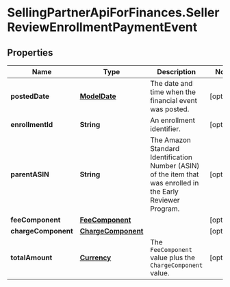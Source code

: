 # SellingPartnerApiForFinances.SellerReviewEnrollmentPaymentEvent

## Properties
Name | Type | Description | Notes
------------ | ------------- | ------------- | -------------
**postedDate** | [**ModelDate**](ModelDate.md) | The date and time when the financial event was posted. | [optional] 
**enrollmentId** | **String** | An enrollment identifier. | [optional] 
**parentASIN** | **String** | The Amazon Standard Identification Number (ASIN) of the item that was enrolled in the Early Reviewer Program. | [optional] 
**feeComponent** | [**FeeComponent**](FeeComponent.md) |  | [optional] 
**chargeComponent** | [**ChargeComponent**](ChargeComponent.md) |  | [optional] 
**totalAmount** | [**Currency**](Currency.md) | The `FeeComponent` value plus the `ChargeComponent` value. | [optional] 


